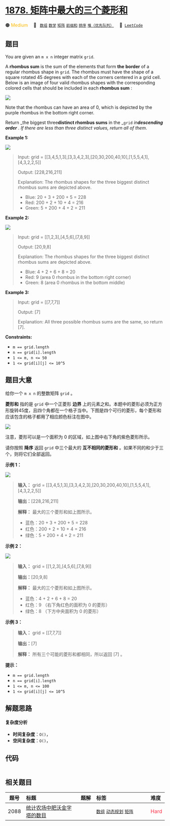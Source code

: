 # [1878. 矩阵中最大的三个菱形和](https://leetcode.com/problems/get-biggest-three-rhombus-sums-in-a-grid)

🟠 <font color=#ffb800>Medium</font>&emsp; 🔖&ensp; [`数组`](/leetcode/outline/tag/array.md) [`数学`](/leetcode/outline/tag/math.md) [`矩阵`](/leetcode/outline/tag/matrix.md) [`前缀和`](/leetcode/outline/tag/prefix-sum.md) [`排序`](/leetcode/outline/tag/sorting.md) [`堆（优先队列）`](/leetcode/outline/tag/heap-priority-queue.md)&emsp; 🔗&ensp;[`LeetCode`](https://leetcode.com/problems/get-biggest-three-rhombus-sums-in-a-grid)


## 题目

You are given an `m x n` integer matrix `grid`​​​.

A **rhombus sum** is the sum of the elements that form **the** **border** of a
regular rhombus shape in `grid`​​​. The rhombus must have the shape of a
square rotated 45 degrees with each of the corners centered in a grid cell.
Below is an image of four valid rhombus shapes with the corresponding colored
cells that should be included in each **rhombus sum** :

![](https://assets.leetcode.com/uploads/2021/04/23/pc73-q4-desc-2.png)

Note that the rhombus can have an area of 0, which is depicted by the purple
rhombus in the bottom right corner.

Return _the biggest three**distinct rhombus sums** in the _`grid`
_in**descending order**_ _. If there are less than three distinct values,
return all of them_.



**Example 1:**

![](https://assets.leetcode.com/uploads/2021/04/23/pc73-q4-ex1.png)

> Input: grid = [[3,4,5,1,3],[3,3,4,2,3],[20,30,200,40,10],[1,5,5,4,1],[4,3,2,2,5]]
> 
> Output: [228,216,211]
> 
> Explanation: The rhombus shapes for the three biggest distinct rhombus sums are depicted above.
> - Blue: 20 + 3 + 200 + 5 = 228
> - Red: 200 + 2 + 10 + 4 = 216
> - Green: 5 + 200 + 4 + 2 = 211

**Example 2:**

![](https://assets.leetcode.com/uploads/2021/04/23/pc73-q4-ex2.png)

> Input: grid = [[1,2,3],[4,5,6],[7,8,9]]
> 
> Output: [20,9,8]
> 
> Explanation: The rhombus shapes for the three biggest distinct rhombus sums are depicted above.
> - Blue: 4 + 2 + 6 + 8 = 20
> - Red: 9 (area 0 rhombus in the bottom right corner)
> - Green: 8 (area 0 rhombus in the bottom middle)

**Example 3:**

> Input: grid = [[7,7,7]]
> 
> Output: [7]
> 
> Explanation: All three possible rhombus sums are the same, so return [7].

**Constraints:**

  * `m == grid.length`
  * `n == grid[i].length`
  * `1 <= m, n <= 50`
  * `1 <= grid[i][j] <= 10^5`


## 题目大意

给你一个 `m x n` 的整数矩阵 `grid` 。

**菱形和** 指的是 `grid` 中一个正菱形 **边界**
上的元素之和。本题中的菱形必须为正方形旋转45度，且四个角都在一个格子当中。下图是四个可行的菱形，每个菱形和应该包含的格子都用了相应颜色标注在图中。

![](https://assets.leetcode.com/uploads/2021/04/23/pc73-q4-desc-2.png)

注意，菱形可以是一个面积为 0 的区域，如上图中右下角的紫色菱形所示。

请你按照 **降序** 返回 `grid` 中三个最大的 **互不相同的菱形和** 。如果不同的和少于三个，则将它们全部返回。

**示例 1：**

![](https://assets.leetcode.com/uploads/2021/04/23/pc73-q4-ex1.png)

> 
> 
> 
> 
> 
> **输入：** grid = [[3,4,5,1,3],[3,3,4,2,3],[20,30,200,40,10],[1,5,5,4,1],[4,3,2,2,5]]
> 
> **输出：**[228,216,211]
> 
> **解释：** 最大的三个菱形和如上图所示。
> - 蓝色：20 + 3 + 200 + 5 = 228
> - 红色：200 + 2 + 10 + 4 = 216
> - 绿色：5 + 200 + 4 + 2 = 211
> 
> 

**示例 2：**

![](https://assets.leetcode.com/uploads/2021/04/23/pc73-q4-ex2.png)

> 
> 
> 
> 
> 
> **输入：** grid = [[1,2,3],[4,5,6],[7,8,9]]
> 
> **输出：**[20,9,8]
> 
> **解释：** 最大的三个菱形和如上图所示。
> - 蓝色：4 + 2 + 6 + 8 = 20
> - 红色：9 （右下角红色的面积为 0 的菱形）
> - 绿色：8 （下方中央面积为 0 的菱形）
> 
> 

**示例 3：**

> 
> 
> 
> 
> 
> **输入：** grid = [[7,7,7]]
> 
> **输出：**[7]
> 
> **解释：** 所有三个可能的菱形和都相同，所以返回 [7] 。
> 
> 

**提示：**

  * `m == grid.length`
  * `n == grid[i].length`
  * `1 <= m, n <= 100`
  * `1 <= grid[i][j] <= 10^5`


## 解题思路

#### 复杂度分析

- **时间复杂度**：`O()`，
- **空间复杂度**：`O()`，

## 代码

```javascript

```

## 相关题目

<!-- prettier-ignore -->
| 题号 | 标题 | 题解 | 标签 | 难度 |
| :------: | :------ | :------: | :------ | :------ |
| 2088 | [统计农场中肥沃金字塔的数目](https://leetcode.com/problems/count-fertile-pyramids-in-a-land) |  |  [`数组`](/leetcode/outline/tag/array.md) [`动态规划`](/leetcode/outline/tag/dynamic-programming.md) [`矩阵`](/leetcode/outline/tag/matrix.md) | <font color=#ff334b>Hard</font> |

<style>
.blue {
    background-color: #096dd9;
    padding: 0.25rem 0.5rem;
    margin: 0;
    font-size: 0.85em;
    border-radius: 3px;
    color: white;
    font-weight: 500;
}
table th:first-of-type { width: 10%; }
table th:nth-of-type(2) { width: 35%; }
table th:nth-of-type(3) { width: 10%; }
table th:nth-of-type(4) { width: 35%; }
table th:nth-of-type(5) { width: 10%; }
</style>
